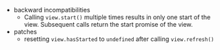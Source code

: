 * backward incompatibilities
    * Calling `view.start()` multiple times results in only one start of the view. Subsequent calls return the start promise of the view.
* patches
    * resetting `view.hasStarted` to `undefined` after calling `view.refresh()`
